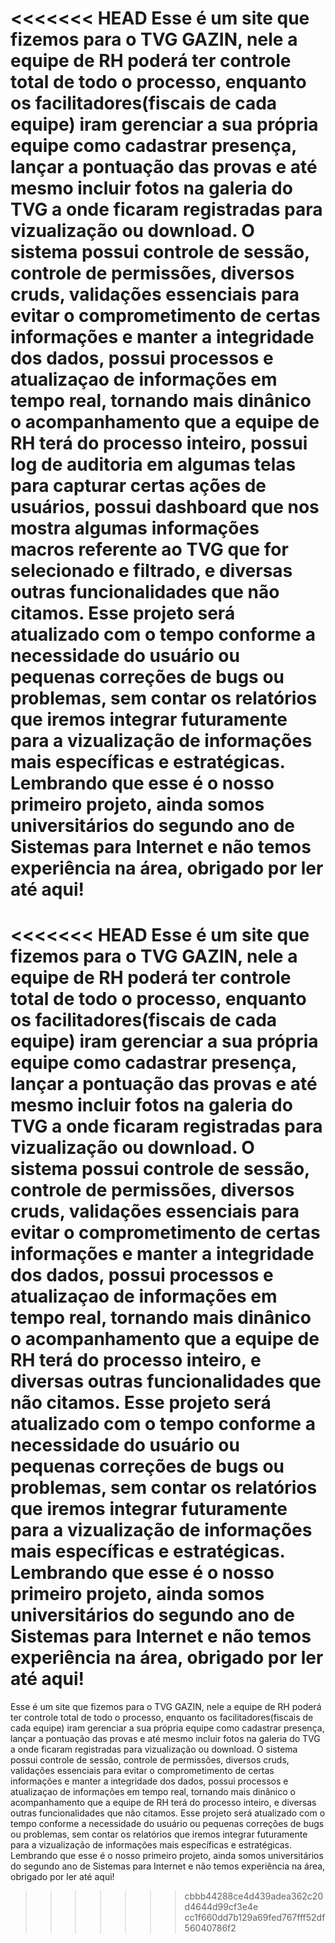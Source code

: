 <<<<<<< HEAD
Esse é um site que fizemos para o TVG GAZIN, nele a equipe de RH poderá ter controle total de todo o processo, enquanto os facilitadores(fiscais de cada equipe) iram gerenciar a sua própria equipe como cadastrar presença, 
lançar a pontuação das provas e até mesmo incluir fotos na galeria do TVG a onde ficaram registradas para vizualização ou download. O sistema possui controle de sessão, controle de permissões, diversos cruds, validações essenciais
para evitar o comprometimento de certas informações e manter a integridade dos dados, possui processos e atualizaçao de informações em tempo real, tornando mais dinânico o acompanhamento que a equipe de RH terá do processo inteiro, possui log de auditoria em algumas telas para capturar certas ações de usuários, possui dashboard que nos mostra algumas informações macros referente ao TVG que for selecionado e filtrado,
e diversas outras funcionalidades que não citamos. Esse projeto será atualizado com o tempo conforme a necessidade do usuário ou pequenas correções de bugs ou problemas, sem contar os relatórios que iremos integrar futuramente 
para a vizualização de informações mais específicas e estratégicas. Lembrando que esse é o nosso primeiro projeto, ainda somos universitários do segundo ano de Sistemas para Internet e não temos experiência na área, obrigado por ler até aqui!
=======
<<<<<<< HEAD
Esse é um site que fizemos para o TVG GAZIN, nele a equipe de RH poderá ter controle total de todo o processo, enquanto os facilitadores(fiscais de cada equipe) iram gerenciar a sua própria equipe como cadastrar presença, 
lançar a pontuação das provas e até mesmo incluir fotos na galeria do TVG a onde ficaram registradas para vizualização ou download. O sistema possui controle de sessão, controle de permissões, diversos cruds, validações essenciais
para evitar o comprometimento de certas informações e manter a integridade dos dados, possui processos e atualizaçao de informações em tempo real, tornando mais dinânico o acompanhamento que a equipe de RH terá do processo inteiro,
e diversas outras funcionalidades que não citamos. Esse projeto será atualizado com o tempo conforme a necessidade do usuário ou pequenas correções de bugs ou problemas, sem contar os relatórios que iremos integrar futuramente 
para a vizualização de informações mais específicas e estratégicas. Lembrando que esse é o nosso primeiro projeto, ainda somos universitários do segundo ano de Sistemas para Internet e não temos experiência na área, obrigado por ler até aqui!
=======
Esse é um site que fizemos para o TVG GAZIN, nele a equipe de RH poderá ter controle total de todo o processo, enquanto os facilitadores(fiscais de cada equipe) iram gerenciar a sua própria equipe como cadastrar presença, 
lançar a pontuação das provas e até mesmo incluir fotos na galeria do TVG a onde ficaram registradas para vizualização ou download. O sistema possui controle de sessão, controle de permissões, diversos cruds, validações essenciais
para evitar o comprometimento de certas informações e manter a integridade dos dados, possui processos e atualizaçao de informações em tempo real, tornando mais dinânico o acompanhamento que a equipe de RH terá do processo inteiro,
e diversas outras funcionalidades que não citamos. Esse projeto será atualizado com o tempo conforme a necessidade do usuário ou pequenas correções de bugs ou problemas, sem contar os relatórios que iremos integrar futuramente 
para a vizualização de informações mais específicas e estratégicas. Lembrando que esse é o nosso primeiro projeto, ainda somos universitários do segundo ano de Sistemas para Internet e não temos experiência na área, obrigado por ler até aqui!
>>>>>>> cbbb44288ce4d439adea362c20d4644d99cf3e4e
>>>>>>> cc1f660dd7b129a69fed767fff52df56040786f2
